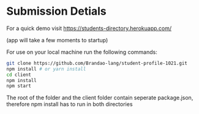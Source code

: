 # Submission Detials

For a quick demo visit https://students-directory.herokuapp.com/

(app will take a few moments to startup)

For use on your local machine run the following commands:

```bash
git clone https://github.com/Brandao-lang/student-profile-1021.git
npm install # or yarn install
cd client
npm install
npm start
```

The root of the folder and the client folder contain seperate package.json, therefore npm install has to run in both directories
